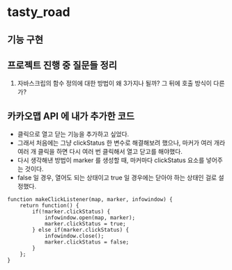 # tasty_road

## 기능 구현

## 프로젝트 진행 중 질문들 정리
1. 자바스크립의 함수 정의에 대한 방법이 왜 3가지나 될까? 그 뒤에 호출 방식이 다른가?

## 카카오맵 API 에 내가 추가한 코드
- 클릭으로 열고 닫는 기능을 추가하고 싶었다.
- 그래서 처음에는 그냥 clickStatus 한 변수로 해결해보려 했으나, 마커가 여러 개라 여러 개 클릭을 하면 다시 여러 번 클릭해서 열고 닫고를 해야했다.
- 다시 생각해낸 방법이 marker 를 생성할 때, 마커마다 clickStatus 요소를 넣어주는 것이다.
- false 일 경우, 열어도 되는 상태이고 true 일 경우에는 닫아야 하는 상태인 걸로 설정했다.
~~~
function makeClickListener(map, marker, infowindow) {
    return function() {
        if(!marker.clickStatus) {
            infowindow.open(map, marker);
            marker.clickStatus = true;
        } else if(marker.clickStatus) {
            infowindow.close();
            marker.clickStatus = false;
        }
    };
}
~~~
